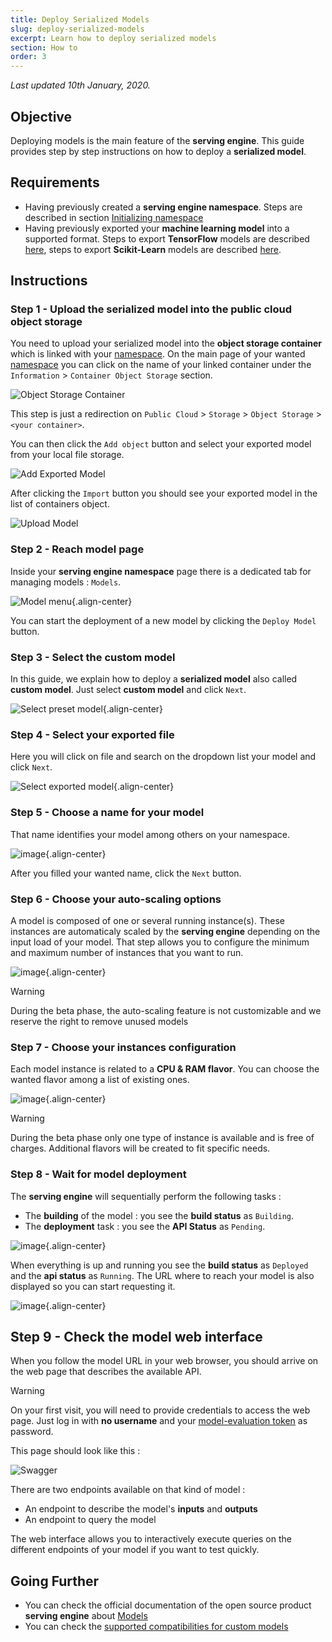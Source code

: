 ```yaml
---
title: Deploy Serialized Models
slug: deploy-serialized-models
excerpt: Learn how to deploy serialized models
section: How to
order: 3
---
```

*Last updated 10th January, 2020.*

## Objective

Deploying models is the main feature of the **serving engine**. This
guide provides step by step instructions on how to deploy a **serialized
model**.

## Requirements

-   Having previously created a **serving engine namespace**. Steps are
    described in section [Initializing
    namespace](../initialize-namespace)
-   Having previously exported your **machine learning model** into a
    supported format. Steps to export **TensorFlow** models are
    described [here](../export-tensorflow-models), steps to export
    **Scikit-Learn** models are described
    [here](../export-sklearn-models).

## Instructions

### Step 1 - Upload the serialized model into the public cloud object storage

You need to upload your serialized model into the **object storage
container** which is linked with your [namespace](../namespaces). On the
main page of your wanted [namespace](../namespaces) you can click on the
name of your linked container under the `Information` \>
`Container Object Storage` section.

![Object Storage
Container](images/00_information_object_storage_container.png)

This step is just a redirection on `Public Cloud` \> `Storage` \>
`Object Storage` \> `<your container>`.

You can then click the `Add object` button and select your exported
model from your local file storage.

![Add Exported Model](images/01_add_exported_model.png)

After clicking the `Import` button you should see your exported model in
the list of containers object.

![Upload Model](images/02_uploaded_model.png)

### Step 2 - Reach model page

Inside your **serving engine namespace** page there is a dedicated tab
for managing models : `Models`.

![Model menu](images/03_model_menu.png){.align-center}

You can start the deployment of a new model by clicking the
`Deploy Model` button.

### Step 3 - Select the custom model

In this guide, we explain how to deploy a **serialized model** also
called **custom model**. Just select **custom model** and click `Next`.

![Select preset model](images/04_select_custom_model.png){.align-center}

### Step 4 - Select your exported file

Here you will click on file and search on the dropdown list your model
and click `Next`.

![Select exported
model](images/05_select_exported_file.png){.align-center}

### Step 5 - Choose a name for your model

That name identifies your model among others on your namespace.

![image](images/06_select_model_name.png){.align-center}

After you filled your wanted name, click the `Next` button.

### Step 6 - Choose your auto-scaling options

A model is composed of one or several running instance(s). These
instances are automaticaly scaled by the **serving engine** depending on
the input load of your model. That step allows you to configure the
minimum and maximum number of instances that you want to run.

![image](images/07_select_auto_scale.png){.align-center}

> [!warning]
>
> During the beta phase, the auto-scaling feature is not customizable
> and we reserve the right to remove unused models

### Step 7 - Choose your instances configuration

Each model instance is related to a **CPU & RAM flavor**. You can choose
the wanted flavor among a list of existing ones.

![image](images/08_select_instance_configuration.png){.align-center}

> [!warning]
>
> During the beta phase only one type of instance is available and is
> free of charges. Additional flavors will be created to fit specific
> needs.

### Step 8 - Wait for model deployment

The **serving engine** will sequentially perform the following tasks :

-   The **building** of the model : you see the **build status** as
    `Building`.
-   The **deployment** task : you see the **API Status** as `Pending`.

![image](images/09_model_deploying.png){.align-center}

When everything is up and running you see the **build status** as
`Deployed` and the **api status** as `Running`. The URL where to reach
your model is also displayed so you can start requesting it.

![image](images/10_model_deployed.png){.align-center}

## Step 9 - Check the model web interface

When you follow the model URL in your web browser, you should arrive on
the web page that describes the available API.

> [!warning]
>
> On your first visit, you will need to provide credentials to access
> the web page. Just log in with **no username** and your
> [model-evaluation token](../tokens) as password.

This page should look like this :

![Swagger](images/11_swagger.png)

There are two endpoints available on that kind of model :

-   An endpoint to describe the model's **inputs** and **outputs**
-   An endpoint to query the model

The web interface allows you to interactively execute queries on the
different endpoints of your model if you want to test quickly.

## Going Further

-   You can check the official documentation of the open source product
    **serving engine** about
    [Models](https://serving-doc-mlg.ai.ovh.net/component/models.html)
-   You can check the [supported compatibilities for custom
    models](../compatibility-matrix)

